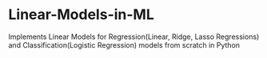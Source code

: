 # Linear-Models-in-ML
Implements Linear Models for Regression(Linear, Ridge, Lasso Regressions) and  Classification(Logistic Regression) models from scratch in Python
